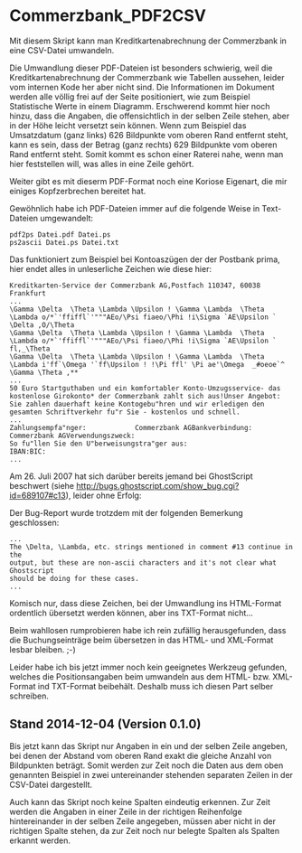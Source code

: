 Commerzbank_PDF2CSV
===================

Mit diesem Skript kann man Kreditkartenabrechnung der Commerzbank in eine CSV-Datei umwandeln.

Die Umwandlung dieser PDF-Dateien ist besonders schwierig, weil die Kreditkartenabrechnung der Commerzbank wie Tabellen aussehen, leider vom internen Kode her aber nicht sind.
Die Informationen im Dokument werden alle völlig frei auf der Seite positioniert, wie zum Beispiel Statistische Werte in einem Diagramm. Erschwerend kommt hier noch hinzu, dass die Angaben, die offensichtlich in der selben Zeile stehen, aber in der Höhe leicht versetzt sein können. Wenn zum Beispiel das Umsatzdatum (ganz links) 626 Bildpunkte vom oberen Rand entfernt steht, kann es sein, dass der Betrag (ganz rechts) 629 Bildpunkte vom oberen Rand entfernt steht. Somit kommt es schon einer Raterei nahe, wenn man hier feststellen will, was alles in eine Zeile gehört.

Weiter gibt es mit dieserm PDF-Format noch eine Koriose Eigenart, die mir einiges Kopfzerbrechen bereitet hat.

Gewöhnlich habe ich PDF-Dateien immer auf die folgende Weise in Text-Dateien umgewandelt:

    pdf2ps Datei.pdf Datei.ps
    ps2ascii Datei.ps Datei.txt

Das funktioniert zum Beispiel bei Kontoaszügen der der Postbank prima, hier endet alles in unleserliche Zeichen wie diese hier:

    Kreditkarten-Service der Commerzbank AG,Postfach 110347, 60038 Frankfurt
    ...
    \Gamma \Delta  \Theta \Lambda \Upsilon ! \Gamma \Lambda  \Theta \Lambda o/*`'ffiffl`'"""AEo/\Psi fiaeo/\Phi !i\Sigma `AE\Upsilon ` \Delta ,O/\Theta
    \Gamma \Delta  \Theta \Lambda \Upsilon ! \Gamma \Lambda  \Theta \Lambda o/*`'ffiffl`'"""AEo/\Psi fiaeo/\Phi !i\Sigma `AE\Upsilon ` fl,_\Theta
    \Gamma \Delta  \Theta \Lambda \Upsilon ! \Gamma \Lambda  \Theta \Lambda i'ff`\Omega '`ff\Upsilon ! !\Pi ffl' \Pi ae'\Omega  _#oeoe`^ \Gamma \Theta ,**
    ...
    50 Euro Startguthaben und ein komfortabler Konto-Umzugsservice- das kostenlose Girokonto* der Commerzbank zahlt sich aus!Unser Angebot: Sie zahlen dauerhaft keine Kontogebu"hren und wir erledigen den gesamten Schriftverkehr fu"r Sie - kostenlos und schnell.
    ...
    Zahlungsempfa"nger:            Commerzbank AGBankverbindung:
    Commerzbank AGVerwendungszweck:
    So fu"llen Sie den U"berweisungstra"ger aus:
    IBAN:BIC:
    ...

Am 26. Juli 2007 hat sich darüber bereits jemand bei GhostScript beschwert (siehe http://bugs.ghostscript.com/show_bug.cgi?id=689107#c13), leider ohne Erfolg:

Der Bug-Report wurde trotzdem mit der folgenden Bemerkung geschlossen:

    ...
    The \Delta, \Lambda, etc. strings mentioned in comment #13 continue in the 
    output, but these are non-ascii characters and it's not clear what Ghostscript 
    should be doing for these cases.
    ...
Komisch nur, dass diese Zeichen, bei der Umwandlung ins HTML-Format ordentlich übersetzt werden können, aber ins TXT-Format nicht...

Beim wahllosen rumprobieren habe ich rein zufällig herausgefunden, dass die Buchungseinträge beim übersetzen in das HTML- und XML-Format lesbar bleiben.  ;-)

Leider habe ich bis jetzt immer noch kein geeignetes Werkzeug gefunden, welches die Positionsangaben beim umwandeln aus dem HTML- bzw. XML-Format ind TXT-Format beibehält.
Deshalb muss ich diesen Part selber schreiben.


Stand 2014-12-04 (Version 0.1.0)
--------------------------------
Bis jetzt kann das Skript nur Angaben in ein und der selben Zeile angeben, bei denen der Abstand vom oberen Rand exakt die gleiche Anzahl von Bildpunkten beträgt.
Somit werden zur Zeit noch die Daten aus dem oben genannten Beispiel in zwei untereinander stehenden separaten Zeilen in der CSV-Datei dargestellt.

Auch kann das Skript noch keine Spalten eindeutig erkennen.
Zur Zeit werden die Angaben in einer Zeile in der richtigen Reihenfolge hintereinander in der selben Zeile angegeben, müssen aber nicht in der richtigen Spalte stehen, da zur Zeit noch nur belegte Spalten als Spalten erkannt werden.
